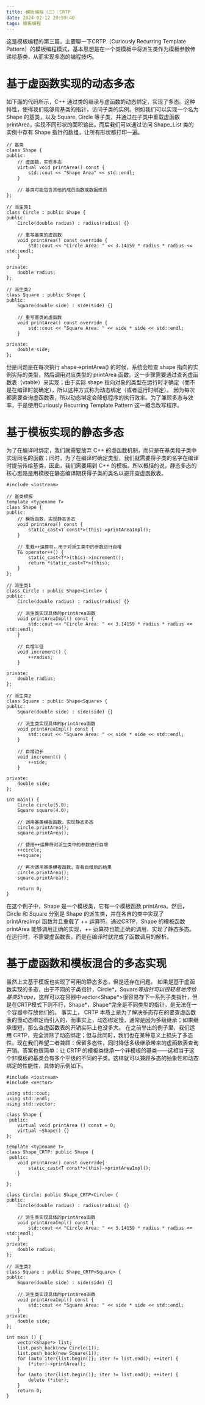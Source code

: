 ```yaml
---
title: 模板编程（三）：CRTP
date: 2024-02-12 20:59:40
tags: 模板编程
---
```

这是模板编程的第三篇，主要聊一下CRTP（Curiously Recurring Template Pattern）的模板编程模式，基本思想是在一个类模板中将派生类作为模板参数传递给基类，从而实现多态的编程技巧。
# 基于虚函数实现的动态多态
如下面的代码所示，C++ 通过类的继承与虚函数的动态绑定，实现了多态。这种特性，使得我们能够用基类的指针，访问子类的实例。例如我们可以实现一个名为 Shape 的基类，以及 Square, Circle 等子类，并通过在子类中重载虚函数 printArea，实现不同形状的面积输出。而后我们可以通过访问 Shape_List 类的实例中存有 Shape 指针的数组，让所有形状都打印一遍。
```
// 基类
class Shape {
public:
    // 虚函数，实现多态
    virtual void printArea() const {
        std::cout << "Shape Area" << std::endl;
    }

    // 基类可能包含其他的成员函数或数据成员
};

// 派生类1
class Circle : public Shape {
public:
    Circle(double radius) : radius(radius) {}

    // 重写基类的虚函数
    void printArea() const override {
        std::cout << "Circle Area: " << 3.14159 * radius * radius << std::endl;
    }

private:
    double radius;
};

// 派生类2
class Square : public Shape {
public:
    Square(double side) : side(side) {}

    // 重写基类的虚函数
    void printArea() const override {
        std::cout << "Square Area: " << side * side << std::endl;
    }

private:
    double side;
};
```
但是问题是在每次执行 shape->printArea() 的时候，系统会检查 shape 指向的实例实际的类型，然后调用对应类型的 printArea 函数。这一步骤需要通过查询虚函数表（vtable）来实现；由于实际 shape 指向对象的类型在运行时才确定（而不是在编译时就确定），所以这种方式称为动态绑定（或者运行时绑定）。
因为每次都需要查询虚函数表，所以动态绑定会降低程序的执行效率。为了兼顾多态与效率，于是使用Curiously Recurring Template Pattern 这一概念改写程序。
# 基于模板实现的静态多态
为了在编译时绑定，我们就需要放弃 C++ 的虚函数机制，而只是在基类和子类中实现同名的函数；同时，为了在编译时确定类型，我们就需要将子类的名字在编译时提前传给基类，因此，我们需要用到 C++ 的模板。所以概括的说，静态多态的核心思路是用模板在静态编译期获得子类的类名以避开查虚函数表。
```
#include <iostream>

// 基类模板
template <typename T>
class Shape {
public:
    // 模板函数，实现静态多态
    void printArea() const {
        static_cast<T const*>(this)->printAreaImpl();
    }

    // 重载++运算符，用于对派生类中的参数进行自增
    T& operator++() {
        static_cast<T*>(this)->increment();
        return *static_cast<T*>(this);
    }
};

// 派生类1
class Circle : public Shape<Circle> {
public:
    Circle(double radius) : radius(radius) {}

    // 派生类实现具体的printArea函数
    void printAreaImpl() const {
        std::cout << "Circle Area: " << 3.14159 * radius * radius << std::endl;
    }

    // 自增半径
    void increment() {
        ++radius;
    }

private:
    double radius;
};

// 派生类2
class Square : public Shape<Square> {
public:
    Square(double side) : side(side) {}

    // 派生类实现具体的printArea函数
    void printAreaImpl() const {
        std::cout << "Square Area: " << side * side << std::endl;
    }

    // 自增边长
    void increment() {
        ++side;
    }

private:
    double side;
};

int main() {
    Circle circle(5.0);
    Square square(4.0);

    // 调用基类模板函数，实现静态多态
    circle.printArea();
    square.printArea();

    // 使用++运算符对派生类中的参数进行自增
    ++circle;
    ++square;

    // 再次调用基类模板函数，查看自增后的结果
    circle.printArea();
    square.printArea();

    return 0;
}

```

在这个例子中，Shape 是一个模板类，它有一个模板函数 printArea。然后，Circle 和 Square 分别是 Shape 的派生类，并在各自的类中实现了 printAreaImpl 函数并且重载了 ++ 运算符。通过CRTP，Shape 的模板函数 printArea 能够调用正确的实现，++ 运算符也能正确的调用，实现了静态多态。在运行时，不需要虚函数表，而是在编译时就完成了函数调用的解析。
# 基于虚函数和模板混合的多态实现
虽然上文基于模版也实现了可用的静态多态，但是还存在问题。
如果是基于虚函数实现的多态，由于不同的子类指针，Circle*，Square*等指针可以很轻易地传给基类Shape*，这样可以在容器中vector<Shape*>很容易存下一系列子类指针，但是在CRTP模式下则不行，Shape<Circle>*，Shape<Square>*完全是不同类型的指针，是无法在一个容器中存放他们的。
事实上， CRTP 本质上是为了解决多态存在的要查虚函数表的慢动态绑定而引入的，而事实上，动态绑定慢，通常是因为多级继承；如果继承很短，那么查虚函数表的开销实际上也没多大。
在之前举出的例子里，我们运用 CRTP，完全消除了动态绑定；但与此同时，我们也在某种意义上损失了多态性。现在我们希望二者兼顾：保留多态性，同时降低多级继承带来的虚函数表查询开销。答案也很简单：让 CRTP 的模板类继承一个非模板的基类——这相当于这个非模板的基类会有多个平级的不同的子类。这样就可以兼顾多态的抽象性和动态绑定的性能性，具体的示例如下。
```
#include <iostream>
#include <vector>

using std::cout; 
using std::endl;
using std::vector;

class Shape {
 public:
    virtual void printArea () const = 0;
    virtual ~Shape() {}
};

template <typename T>
class Shape_CRTP: public Shape {
 public:
    void printArea() const override{
        static_cast<T const*>(this)->printAreaImpl();
    }
    
};

class Circle: public Shape_CRTP<Circle> {
public:
    Circle(double radius) : radius(radius) {}

    // 派生类实现具体的printArea函数
    void printAreaImpl() const {
        std::cout << "Circle Area: " << 3.14159 * radius * radius << std::endl;
    }
private:
    double radius;
};

// 派生类2
class Square : public Shape_CRTP<Square> {
public:
    Square(double side) : side(side) {}

    // 派生类实现具体的printArea函数
    void printAreaImpl() const {
        std::cout << "Square Area: " << side * side << std::endl;
    }
private:
    double side;
};

int main () {
    vector<Shape*> list;
    list.push_back(new Circle(1));
    list.push_back(new Square(1));
    for (auto iter{list.begin()}; iter != list.end(); ++iter) {
        (*iter)->printArea();
    }
    for (auto iter{list.begin()}; iter != list.end(); ++iter) {
        delete (*iter);
    }
    return 0;
}
```

